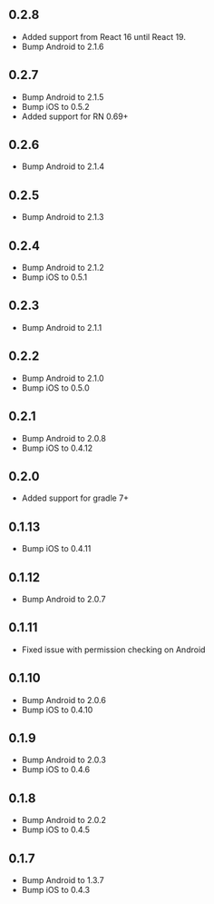 ## 0.2.8

* Added support from React 16 until React 19.
* Bump Android to 2.1.6

## 0.2.7

* Bump Android to 2.1.5
* Bump iOS to 0.5.2
* Added support for RN 0.69+

## 0.2.6

* Bump Android to 2.1.4

## 0.2.5

* Bump Android to 2.1.3

## 0.2.4

* Bump Android to 2.1.2
* Bump iOS to 0.5.1

## 0.2.3

* Bump Android to 2.1.1

## 0.2.2

* Bump Android to 2.1.0
* Bump iOS to 0.5.0

## 0.2.1

* Bump Android to 2.0.8
* Bump iOS to 0.4.12

## 0.2.0

* Added support for gradle 7+

## 0.1.13

* Bump iOS to 0.4.11

## 0.1.12

* Bump Android to 2.0.7

## 0.1.11

* Fixed issue with permission checking on Android

## 0.1.10

* Bump Android to 2.0.6
* Bump iOS to 0.4.10

## 0.1.9

* Bump Android to 2.0.3
* Bump iOS to 0.4.6

## 0.1.8

* Bump Android to 2.0.2
* Bump iOS to 0.4.5

## 0.1.7

* Bump Android to 1.3.7
* Bump iOS to 0.4.3

